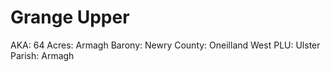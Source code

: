# Grange Upper

AKA: 64
Acres: Armagh
Barony: Newry
County: Oneilland West
PLU: Ulster
Parish: Armagh